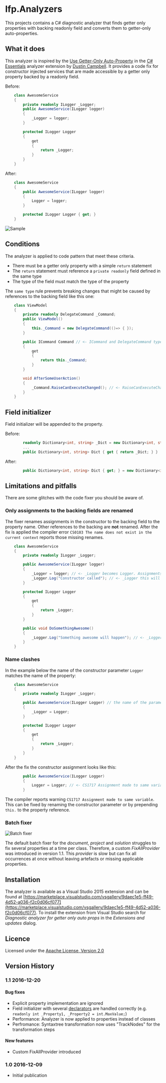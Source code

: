 # Ifp.Analyzers
This projects contains a C# diagnostic analyzer that finds getter only properties with backing readonly field and converts them to getter-only auto-properties.
## What it does
This analyzer is inspired by the [Use Getter-Only Auto-Property](https://github.com/DustinCampbell/CSharpEssentials#use-getter-only-auto-property) in the [C# Essentials](https://github.com/DustinCampbell/CSharpEssentials)  analyzer extension by [Dustin Campbell](https://github.com/DustinCampbell). It provides a code fix for constructor injected services that are made accessible by a getter only property backed by a readonly field.

Before:
```cs
    class AwesomeService
    {
        private readonly ILogger _Logger;
        public AwesomeService(ILogger logger)
        {
            _Logger = logger;
        }

        protected ILogger Logger
        {
            get
            {
                return _Logger;
            }
        }
    }
```

After:
```cs
    class AwesomeService
    {
        public AwesomeService(ILogger logger)
        {
            Logger = logger;
        }

        protected ILogger Logger { get; }
    }
```

![Sample](/Artefacts/DocumentationFiles/Animation.gif)

## Conditions

The analyzer is applied to code pattern that meet these criteria. 

* There must be a getter only property with a simple `return` statement
* The `return` statement must reference a `private readonly` field defined in the same type
* The type of the field must match the type of the property

The `same type` rule prevents breaking changes that might be caused by references to the backing field like this one:
```cs
    class ViewModel
    {
        private readonly DelegateCommand _Command; 
        public ViewModel()
        {
            this._Command = new DelegateCommand(()=> { }); 
        }

        public ICommand Command // <- ICommand and DelegateCommand types are different.
        {
            get
            {
                return this._Command;
            }
        }

        void AfterSomeUserAction()
        {
            _Command.RaiseCanExecuteChanged(); // <- RaiseCanExecuteChanged is not defined for ICommand
        }
    }
```

## Field initializer 

Field initializer will be appended to the property.

Before:
```cs
        readonly Dictionary<int, string> _Dict = new Dictionary<int, string>();
        ...
        public Dictionary<int, string> Dict { get { return _Dict; } }
```

After:
```cs
        public Dictionary<int, string> Dict { get; } = new Dictionary<int, string>();
```

## Limitations and pitfalls

There are some glitches with the code fixer you should be aware of.

### Only assignments to the backing fields are renamed

The fixer renames assignments in the constructor to the backing field to the property name. Other references to the backing are **not** renamed. After the fix is applied the compiler error `CS0103 The name does not exist in the current context` reports those missing renames.
```cs
    class AwesomeService
    {
        private readonly ILogger _Logger;

        public AwesomeService(ILogger logger)
        {
            _Logger = logger; // <- _Logger becomes Logger. Assignments to the backing field are renamed.
            _Logger.Log("Constructor called"); // <- _Logger this will not be renamed to Logger.
        }

        protected ILogger Logger
        {
            get
            {
                return _Logger;
            }
        }

        public void DoSomethingAwesome()
        {
            _Logger.Log("Something awesome will happen"); // <- _Logger this will not be renamed to Logger.
        }
    }
```
### Name clashes
In the example below the name of the constructor parameter `Logger` matches the name of the property:
```cs
    class AwesomeService
    {
        private readonly ILogger _Logger;

        public AwesomeService(ILogger Logger) // the name of the parameter matches the name of the property
        {
            _Logger = Logger;
        }

        protected ILogger Logger
        {
            get
            {
                return _Logger;
            }
        }
    }
```

After the fix the constructor assignment looks like this:
```cs
        public AwesomeService(ILogger Logger)
        {
            Logger = Logger; // <- CS1717 Assignment made to same variable
        }
```

The compiler reports warning `CS1717 Assignment made to same variable`. This can be fixed by renaming the constructor parameter or by prepending `this.` to the property reference.

### Batch fixer

![Batch fixer](/Artefacts/DocumentationFiles/Batchfixer.png)

The default batch fixer for the *document*, *project* and *solution* struggles to fix several properties at a time per class.
Therefore, a custom *FixAllProvider* was introduced in version 1.1. This *provider* is slow but can fix all occurrences at once without leaving artefacts or missing applicable properties. 

## Installation

The analyzer is available as a Visual Studio 2015 extension and can be found at [https://marketplace.visualstudio.com/vsgallery/9daec1e5-ff49-4d52-a036-f2c0d06cf077](https://marketplace.visualstudio.com/vsgallery/9daec1e5-ff49-4d52-a036-f2c0d06cf077). To install the extension from Visual Studio search for *Diagnostic analyzer for getter only auto props* in the *Extensions and updates* dialog.

## Licence

Licensed under the [Apache License, Version 2.0](http://www.apache.org/licenses/LICENSE-2.0.html)

## Version History

### 1.1 2016-12-20

#### Bug fixes

* Explicit property implementation are ignored
* Field initializer with several [declarators](https://msdn.microsoft.com/en-us/library/aa664742(v=vs.71).aspx) are handled correctly (e.g. `readonly int _Property1, _Property2 = int.MaxValue;`)
* Performance: Analyzer is now applied to properties instead of classes
* Perfromance: Syntaxtree transformation now uses "TrackNodes" for the transformation steps

#### New features

* Custom FixAllProvider introduced

### 1.0 2016-12-09

* Initial publication
